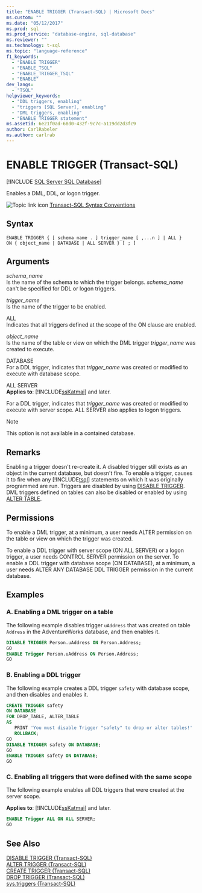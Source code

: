 ```yaml
---
title: "ENABLE TRIGGER (Transact-SQL) | Microsoft Docs"
ms.custom: ""
ms.date: "05/12/2017"
ms.prod: sql
ms.prod_service: "database-engine, sql-database"
ms.reviewer: ""
ms.technology: t-sql
ms.topic: "language-reference"
f1_keywords: 
  - "ENABLE TRIGGER"
  - "ENABLE_TSQL"
  - "ENABLE_TRIGGER_TSQL"
  - "ENABLE"
dev_langs: 
  - "TSQL"
helpviewer_keywords: 
  - "DDL triggers, enabling"
  - "triggers [SQL Server], enabling"
  - "DML triggers, enabling"
  - "ENABLE TRIGGER statement"
ms.assetid: 6e21f0ad-68d0-432f-9c7c-a119dd2d3fc9
author: CarlRabeler
ms.author: carlrab
---
```

# ENABLE TRIGGER (Transact-SQL)
[!INCLUDE [SQL Server SQL Database](../../includes/applies-to-version/sql-asdb.md)]

Enables a DML, DDL, or logon trigger.  
  
![Topic link icon](../../database-engine/configure-windows/media/topic-link.gif "Topic link icon") [Transact-SQL Syntax Conventions](../../t-sql/language-elements/transact-sql-syntax-conventions-transact-sql.md)  
  
## Syntax  
  
```syntaxsql
ENABLE TRIGGER { [ schema_name . ] trigger_name [ ,...n ] | ALL }  
ON { object_name | DATABASE | ALL SERVER } [ ; ]  
```  
  
## Arguments  
*schema_name*  
Is the name of the schema to which the trigger belongs. *schema_name* can't be specified for DDL or logon triggers.  
  
*trigger_name*  
Is the name of the trigger to be enabled.  
  
ALL  
Indicates that all triggers defined at the scope of the ON clause are enabled.  
  
*object_name*  
Is the name of the table or view on which the DML trigger *trigger_name* was created to execute.  
  
DATABASE  
For a DDL trigger, indicates that *trigger_name* was created or modified to execute with database scope.  
  
ALL SERVER  
**Applies to**: [!INCLUDE[ssKatmai](../../includes/sskatmai-md.md)] and later.  
  
For a DDL trigger, indicates that *trigger_name* was created or modified to execute with server scope. ALL SERVER also applies to logon triggers.  
  
> [!NOTE]  
>  This option is not available in a contained database.  
  
## Remarks  
Enabling a trigger doesn't re-create it. A disabled trigger still exists as an object in the current database, but doesn't fire. To enable a trigger, causes it to fire when any [!INCLUDE[tsql](../../includes/tsql-md.md)] statements on which it was originally programmed are run. Triggers are disabled by using [DISABLE TRIGGER](../../t-sql/statements/disable-trigger-transact-sql.md). DML triggers defined on tables can also be disabled or enabled by using [ALTER TABLE](../../t-sql/statements/alter-table-transact-sql.md).  
  
## Permissions  
To enable a DML trigger, at a minimum, a user needs ALTER permission on the table or view on which the trigger was created.  
  
To enable a DDL trigger with server scope (ON ALL SERVER) or a logon trigger, a user needs CONTROL SERVER permission on the server. To enable a DDL trigger with database scope (ON DATABASE), at a minimum, a user needs ALTER ANY DATABASE DDL TRIGGER permission in the current database.  
  
## Examples  
  
### A. Enabling a DML trigger on a table  
The following example disables trigger `uAddress` that was created on table `Address` in the AdventureWorks database, and then enables it.  
  
```sql  
DISABLE TRIGGER Person.uAddress ON Person.Address;  
GO  
ENABLE Trigger Person.uAddress ON Person.Address;  
GO  
```  
  
### B. Enabling a DDL trigger  
The following example creates a DDL trigger `safety` with database scope, and then disables and enables it.  
  
```sql  
CREATE TRIGGER safety   
ON DATABASE   
FOR DROP_TABLE, ALTER_TABLE   
AS   
   PRINT 'You must disable Trigger "safety" to drop or alter tables!'   
   ROLLBACK;  
GO  
DISABLE TRIGGER safety ON DATABASE;  
GO  
ENABLE TRIGGER safety ON DATABASE;  
GO  
```  
  
### C. Enabling all triggers that were defined with the same scope  
The following example enables all DDL triggers that were created at the server scope.  
  
**Applies to**: [!INCLUDE[ssKatmai](../../includes/sskatmai-md.md)] and later.  
  
```sql  
ENABLE Trigger ALL ON ALL SERVER;  
GO  
```  
  
## See Also  
 [DISABLE TRIGGER &#40;Transact-SQL&#41;](../../t-sql/statements/disable-trigger-transact-sql.md)   
 [ALTER TRIGGER &#40;Transact-SQL&#41;](../../t-sql/statements/alter-trigger-transact-sql.md)   
 [CREATE TRIGGER &#40;Transact-SQL&#41;](../../t-sql/statements/create-trigger-transact-sql.md)   
 [DROP TRIGGER &#40;Transact-SQL&#41;](../../t-sql/statements/drop-trigger-transact-sql.md)   
 [sys.triggers &#40;Transact-SQL&#41;](../../relational-databases/system-catalog-views/sys-triggers-transact-sql.md)  
  
  
